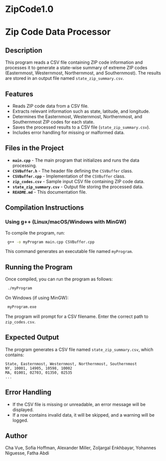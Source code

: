 # ZipCode1.0
# Zip Code Data Processor

## Description

This program reads a CSV file containing ZIP code information and processes it to generate a state-wise summary of extreme ZIP codes (Easternmost, Westernmost, Northernmost, and Southernmost). The results are stored in an output file named `state_zip_summary.csv`.

## Features

- Reads ZIP code data from a CSV file.
- Extracts relevant information such as state, latitude, and longitude.
- Determines the Easternmost, Westernmost, Northernmost, and Southernmost ZIP codes for each state.
- Saves the processed results to a CSV file (`state_zip_summary.csv`).
- Includes error handling for missing or malformed data.

## Files in the Project

- **`main.cpp`** - The main program that initializes and runs the data processing.
- **`CSVBuffer.h`** - The header file defining the `CSVBuffer` class.
- **`CSVBuffer.cpp`** - Implementation of the `CSVBuffer` class.
- **`zip_codes.csv`** - Sample input CSV file containing ZIP code data.
- **`state_zip_summary.csv`** - Output file storing the processed data.
- **`README.md`** - This documentation file.

## Compilation Instructions

### **Using g++ (Linux/macOS/Windows with MinGW)**

To compile the program, run:

```sh
 g++ -o myProgram main.cpp CSVBuffer.cpp
```

This command generates an executable file named `myProgram`.

## Running the Program

Once compiled, you can run the program as follows:

```sh
 ./myProgram
```

On Windows (if using MinGW):

```sh
 myProgram.exe
```

The program will prompt for a CSV filename. Enter the correct path to `zip_codes.csv`.

## Expected Output

The program generates a CSV file named `state_zip_summary.csv`, which contains:

```
State, Easternmost, Westernmost, Northernmost, Southernmost
NY, 10001, 14905, 10598, 10002
MA, 01001, 02703, 01350, 02535
...
```

## Error Handling

- If the CSV file is missing or unreadable, an error message will be displayed.
- If a row contains invalid data, it will be skipped, and a warning will be logged.

## Author

Cha Vue, Sofia Hoffman, Alexander Miller, Zoljargal Enkhbayar, Yohannes Niguesse, Fatha Abdi

